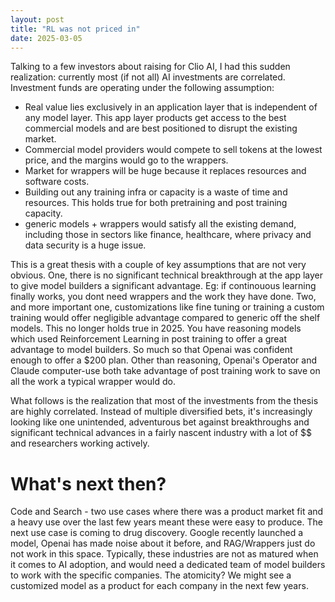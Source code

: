```yaml
---
layout: post
title: "RL was not priced in"
date: 2025-03-05
---
```

Talking to a few investors about raising for Clio AI, I had this sudden realization: currently most (if not all) AI investments are correlated. Investment funds are operating under the following assumption: 

- Real value lies exclusively in an application layer that is independent of any model layer. This app layer products get access to the best commercial models and are best positioned to disrupt the existing market. 
- Commercial model providers would compete to sell tokens at the lowest price, and the margins would go to the wrappers. 
- Market for wrappers will be huge because it replaces resources and software costs.
- Building out any training infra or capacity is a waste of time and resources. This holds true for both pretraining and post training capacity. 
- generic models + wrappers would satisfy all the existing demand, including those in sectors like finance, healthcare, where privacy and data security is a huge issue. 

This is a great thesis with a couple of key assumptions that are not very obvious. One, there is no significant technical breakthrough at the app layer to give model builders a significant advantage. Eg: if continouous learning finally works, you dont need wrappers and the work they have done. Two, and more important one, customizations like fine tuning or training a custom training would offer negligible advantage compared to generic off the shelf models. This no longer holds true in 2025. You have reasoning models which used Reinforcement Learning in post training to offer a great advantage to model builders. So much so that Openai was confident enough to offer a $200 plan. Other than reasoning, Openai's Operator and Claude computer-use both take advantage of post training work to save on all the work a typical wrapper would do. 

What follows is the realization that most of the investments from the thesis are highly correlated. Instead of multiple diversified bets, it's increasingly looking like one unintended, adventurous bet against breakthroughs and significant technical advances in a fairly nascent industry with a lot of $$ and researchers working actively.  

# What's next then?
Code and Search - two use cases where there was a product market fit and a heavy use over the last few years meant these were easy to produce. The next use case is coming to drug discovery. Google recently launched a model, Openai has made noise about it before, and RAG/Wrappers just do not work in this space. Typically, these industries are not as matured when it comes to AI adoption, and would need a dedicated team of model builders to work with the specific companies. The atomicity? We might see a customized model as a product for each company in the next few years. 
